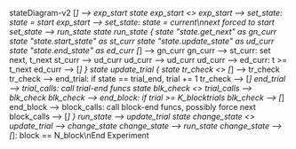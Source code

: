 stateDiagram-v2
    [*] --> exp_start
    state exp_start <<choice>>
    exp_start --> set_state: state = start
    exp_start --> set_state: state = current\nnext forced to start
    set_state --> run_state
    state run_state {
    state "state.get_next" as gn_curr
    state "state.start_state" as st_curr
    state "state.update_state" as ud_curr
    state "state.end_state" as ed_curr
    [*] --> gn_curr
    gn_curr --> st_curr: set next, t_next
    st_curr --> ud_curr
    ud_curr --> ud_curr
    ud_curr --> ed_curr: t >= t_next
    ed_curr --> [*]
    }
    state update_trial {
        state tr_check <<fork>>
        [*] --> tr_check
        tr_check --> end_trial: if state == trial_end, trial += 1
        tr_check --> [*]
        end_trial --> trial_calls: call trial-end funcs
        state blk_check <<fork>>
        trial_calls --> blk_check
        blk_check --> end_block: if trial >= K_blocktrials
        blk_check --> [*]
        end_block --> block_calls: call block-end funcs, possibly force next
        block_calls --> [*]
    }
    run_state --> update_trial
    state change_state <<choice>>
    update_trial --> change_state
    change_state --> run_state
    change_state --> [*]: block == N_block\nEnd Experiment    
